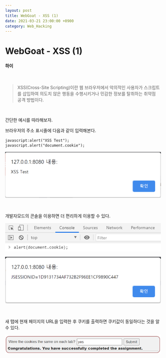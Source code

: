 ```yaml
---
layout: post
title: WebGoat - XSS (1)
date: 2021-03-21 23:00:00 +0900
category: Web_Hacking
---
```


# WebGoat - XSS (1) 

#### 하이

<br/>

> XSS(Cross-Site Scripting)이란 웹 브라우저에서 악의적인 사용자가 스크립트를 삽입하여 의도치 않은 행동을 수행시키거나 민감한 정보를 탈취하는 취약점 공격 방법이다.

<br/>

간단한 예시를 따라해보자.

브라우저의 주소 표시줄에 다음과 같이 입력해본다.

```shell
javascript:alert("XSS Test");
javascript.alert("document.cookie");
```

![webgoat_xss1_1](/public/img/webgoat_xss1_1.PNG)

<br/>

개발자모드의 콘솔을 이용하면 더 편리하게 이용할 수 있다.

![webgoat_xss1_2](/public/img/webgoat_xss1_2.PNG)

![webgoat_xss1_3](/public/img/webgoat_xss1_3.PNG)

<br/>

새 탭에 현재 페이지의 URL을 입력한 후 쿠키를 출력하면 쿠키값이 동일하다는 것을 알 수 있다.

![webgoat_xss1_4](/public/img/webgoat_xss1_4.PNG)

